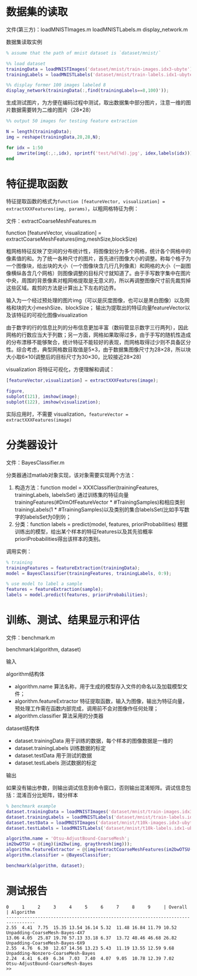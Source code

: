 
# 数据集的读取

文件(第三方)：loadMNISTImages.m loadMNISTLabels.m display_network.m

数据集读取实例

```matlab
% assume that the path of mnist dataset is `dataset/mnist/`

%% load dataset
trainingData = loadMNISTImages('dataset/mnist/train-images.idx3-ubyte');
trainingLabels = loadMNISTLabels('dataset/mnist/train-labels.idx1-ubyte');

%% display former 100 images labeled 8
display_network(trainingData(:,find(trainingLabels==8,100)'));
```

生成测试图片，为方便在编码过程中测试，取出数据集中部分图片，注意一维的图片数据需要转为二维的图片（28*28）

```matlab
%% output 50 images for testing feature extraction 

N = length(trainingData);
img = reshape(trainingData,28,28,N);

for idx = 1:50
    imwrite(img(:,:,idx), sprintf('test/%d(%d).jpg', idex,labels(idx)));
end
```

# 特征提取函数

特征提取函数的格式为`function [featureVector, visualization] = extractXXXFeatures(img, params)`，以粗网格特征为例：

文件：extractCoarseMeshFeatures.m

function [featureVector, visualization] = extractCoarseMeshFeatures(img,meshSize,blockSize)

粗网格特征反映了空间的分布统计性，将图像划分为多个网格，统计各个网格中的像素值的和。为了统一各种尺寸的图片，首先进行图像大小的调整。称每个格子为一个图像块，给出块的大小（一个图像块含几行几列像素）和网格的大小（一副图像横纵各含几个网格）则图像调整的目标尺寸就知道了。由于手写数字集中在图片中央，周围的背景像素对粗网格提取是无意义的，所以再调整图像尺寸前先裁剪掉这些区域。裁剪的方法是计算出上下左右的边界。

输入为一个经过预处理的图片img（可以是灰度图像，也可以是黑白图像）以及网格和块的大小meshSize、blockSize；
输出为提取出的特征向量featureVector以及该特征的可视化图像visualization

由于数字的行的信息比列的分布信息更加丰富（数码管显示数字三行两列），因此网格的行数应当大于列数；另一方面，网格如果取得过多，由于手写的随机性造成的分布漂移不能够聚合，统计特征不能较好的表现，而网格取得过少则不具备区分性。综合考虑，典型网格数目取值是5×3，由于数据集图像尺寸为28×28，所以块大小取6×10(调整后的目标尺寸为30×30，比较接近28×28)

visualization 将特征可视化，方便理解和调试：

```matlab
[featureVector,visualization] = extractXXXFeatures(image);

figure,
subplot(121), imshow(image);
subplot(122), imshow(visualization);
```

实际应用时，不需要 visualization，`featureVector = extractXXXFeatures(image)`

# 分类器设计

文件：BayesClassifier.m

分类器通过matlab对象实现，该对象需要实现两个方法：

1. 构造方法：function model = XXXClassifier(trainingFeatures, trainingLabels, labelsSet) 通过训练集的特征向量trainingFeatures(#DimOfFeatureVector * #TrainingSamples)和相应类别trainingLabels(1 * #TrainingSamples)以及类别的集合labelsSet(比如手写数字的labelsSet为0到9)；
2. 分类：function labels = predict(model, features, prioriProbabilities) 根据训练出的模型，给出某个样本的特征features以及其先验概率prioriProbabilities得出该样本的类别。

调用实例：

```matlab
% training
trainingFeatures = featureExtraction(trainingData);
model = BayesClassifier(trainingFeatures, trainingLabels, 0:9);

% use model to label a sample
features = featureExtraction(sample);
labels = model.predict(features, prioriProbabilities);
```

# 训练、测试、结果显示和评估

文件：benchmark.m

benchmark(algorithm, dataset)

输入

algorithm结构体

* algorithm.name 算法名称，用于生成的模型存入文件的命名以及加载模型文件；
* algorithm.featureExtractor 特征提取函数，输入为图像，输出为特征向量，预处理工作需在函数内部完成，调用前不会对图像作任何处理；
* algorithm.classifier 算法采用的分类器

dataset结构体

* dataset.trainingData 用于训练的数据，每个样本的图像数据是一维的
* dataset.trainingLabels 训练数据的标定
* dataset.testData 用于测试的数据
* dataset.testLabels 测试数据的标定

输出

如果没有输出参数，则输出调试信息到命令窗口，否则输出混淆矩阵。调试信息包括：混淆百分比矩阵，错分样本

```matlab
% benchmark example
dataset.trainingData = loadMNISTImages('dataset/mnist/train-images.idx3-ubyte');
dataset.trainingLabels = loadMNISTLabels('dataset/mnist/train-labels.idx1-ubyte');
dataset.testData = loadMNISTImages('dataset/mnist/t10k-images.idx3-ubyte');
dataset.testLabels = loadMNISTLabels('dataset/mnist/t10k-labels.idx1-ubyte');

algorithm.name = 'Otsu-AdjustBound-CoarseMesh';
im2bwOTSU = @(img)(im2bw(img, graythresh(img)));
algorithm.featureExtractor = @(img)extractCoarseMeshFeatures(im2bwOTSU(img),[5,3],[6,10]);
algorithm.classifier = @BayesClassifier;

benchmark(algorithm, dataset);
```

# 测试报告

```
0     1     2     3     4     5     6     7     8     9     | Overall | Algorithm
---------------------------------------------------------------------------------
2.55  4.41  7.75  15.35 13.54 16.14 5.32  11.48 16.84 11.79 10.52 Unpadding-CoarseMesh-Bayes-4X7
13.06 4.05  25.87 19.70 57.13 33.18 6.37  13.72 48.46 46.68 26.82 Unpadding-CoarseMesh-Bayes-6X9
2.55  4.76  6.30  12.67 14.56 13.23 5.43  11.19 13.55 12.59 9.68  Unpadding-Nonzero-CoarseMesh-Bayes
2.24  4.41  6.49  6.34  7.03  7.40  4.07  9.05  10.78 12.39 7.02  Otsu-AdjustBound-CoarseMesh-Bayes
>> 
```